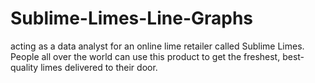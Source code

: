 # Sublime-Limes-Line-Graphs
acting as a data analyst for an online lime retailer called Sublime Limes. People all over the world can use this product to get the freshest, best-quality limes delivered to their door.
